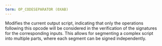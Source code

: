 ```yaml
---
term: OP_CODESEPARATOR (0XAB)
---
```


Modifies the current output script, indicating that only the operations following this opcode will be considered in the verification of the signatures for the corresponding inputs. This allows for segmenting a complex script into multiple parts, where each segment can be signed independently.